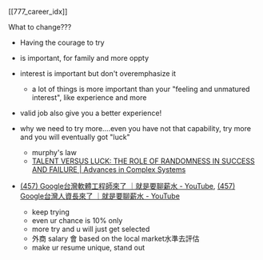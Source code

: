 [[777_career_idx]]

What to change???
- Having the courage to try
- is important, for family and more oppty
- interest is important but don't overemphasize it
	- a lot of things is more important than your "feeling and unmatured interest", like experience and more  
- valid job also give you a better experience!


- why we need to try more....even you have not that capability, try more and you will eventually got "luck"
	- murphy's law
	- [TALENT VERSUS LUCK: THE ROLE OF RANDOMNESS IN SUCCESS AND FAILURE | Advances in Complex Systems](https://www.worldscientific.com/doi/abs/10.1142/S0219525918500145)


- [(457) Google台灣軟體工程師來了 ｜就是要聊薪水 - YouTube](https://www.youtube.com/watch?v=rC-vbPLmx-8), [(457) Google台灣人資長來了 ｜就是要聊薪水 - YouTube](https://www.youtube.com/watch?v=02_xHMc_lBg)
	- keep trying
	- even ur chance is 10% only
	- more try and u will just get selected
	- 外商 salary 會 based on the local market水準去評估
	- make ur resume unique, stand out
